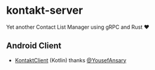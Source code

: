 # kontakt-server
Yet another Contact List Manager using gRPC and Rust :heart:

## Android Client

 - [KontaktClient](https://github.com/YousefAnsary/KontaktClient) (Kotlin) thanks [@YousefAnsary](https://github.com/YousefAnsary)
